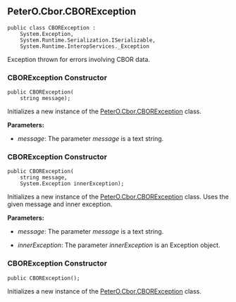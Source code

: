 ## PeterO.Cbor.CBORException

    public class CBORException :
        System.Exception,
        System.Runtime.Serialization.ISerializable,
        System.Runtime.InteropServices._Exception

Exception thrown for errors involving CBOR data.

### CBORException Constructor

    public CBORException(
        string message);

Initializes a new instance of the [PeterO.Cbor.CBORException](PeterO.Cbor.CBORException.md) class.

<b>Parameters:</b>

 * <i>message</i>: The parameter  <i>message</i>
 is a text string.

### CBORException Constructor

    public CBORException(
        string message,
        System.Exception innerException);

Initializes a new instance of the [PeterO.Cbor.CBORException](PeterO.Cbor.CBORException.md) class. Uses the given message and inner exception.

<b>Parameters:</b>

 * <i>message</i>: The parameter  <i>message</i>
 is a text string.

 * <i>innerException</i>: The parameter  <i>innerException</i>
 is an Exception object.

### CBORException Constructor

    public CBORException();

Initializes a new instance of the [PeterO.Cbor.CBORException](PeterO.Cbor.CBORException.md) class.
